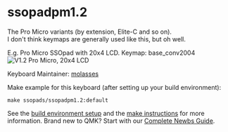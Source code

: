 # ssopadpm1.2
The Pro Micro variants (by extension, Elite-C and so on). \
I don't think keymaps are generally used like this, but oh well. 

E.g. Pro Micro SSOpad with 20x4 LCD. Keymap: base_conv2004
![V1.2 Pro Micro, 20x4 LCD](https://user-images.githubusercontent.com/33560291/103701613-2e292a00-4f5b-11eb-8cc5-206fa004af61.jpg)


Keyboard Maintainer: [molasses](https://github.com/JarofMolasses)  

Make example for this keyboard (after setting up your build environment):

    make ssopads/ssopadpm1.2:default

See the [build environment setup](https://docs.qmk.fm/#/getting_started_build_tools) and the [make instructions](https://docs.qmk.fm/#/getting_started_make_guide) for more information. Brand new to QMK? Start with our [Complete Newbs Guide](https://docs.qmk.fm/#/newbs).
